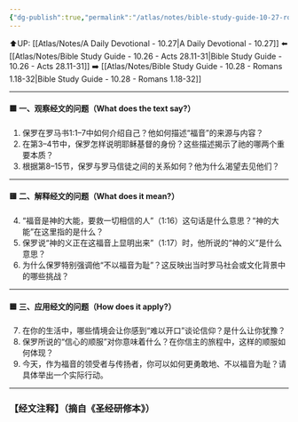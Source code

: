 ```yaml
---
{"dg-publish":true,"permalink":"/atlas/notes/bible-study-guide-10-27-romans-1-01-17/"}
---
```


⬆️UP: [[Atlas/Notes/A Daily Devotional - 10.27\|A Daily Devotional - 10.27]]
⬅️ [[Atlas/Notes/Bible Study Guide - 10.26 - Acts 28.11-31\|Bible Study Guide - 10.26 - Acts 28.11-31]]
➡️ [[Atlas/Notes/Bible Study Guide - 10.28 - Romans 1.18-32\|Bible Study Guide - 10.28 - Romans 1.18-32]] 

---

#### 🟩 一、观察经文的问题（What does the text say?）

1. 保罗在罗马书1:1–7中如何介绍自己？他如何描述“福音”的来源与内容？
2. 在第3–4节中，保罗怎样说明耶稣基督的身份？这些描述揭示了祂的哪两个重要本质？
3. 根据第8–15节，保罗与罗马信徒之间的关系如何？他为什么渴望去见他们？    

---

#### 🟨 二、解释经文的问题（What does it mean?）

4. “福音是神的大能，要救一切相信的人”（1:16）这句话是什么意思？“神的大能”在这里指的是什么？    
5. 保罗说“神的义正在这福音上显明出来”（1:17）时，他所说的“神的义”是什么意思？    
6. 为什么保罗特别强调他“不以福音为耻”？这反映出当时罗马社会或文化背景中的哪些挑战？


---

#### 🟦 三、应用经文的问题（How does it apply?）

7. 在你的生活中，哪些情境会让你感到“难以开口”谈论信仰？是什么让你犹豫？
8. 保罗所说的“信心的顺服”对你意味着什么？在你信主的旅程中，这样的顺服如何体现？
9. 今天，作为福音的领受者与传扬者，你可以如何更勇敢地、不以福音为耻？请具体举出一个实际行动。

---
### 【经文注释】（摘自《圣经研修本》）

